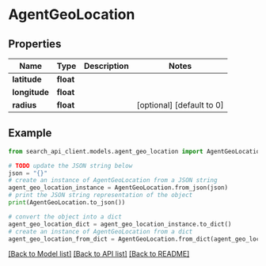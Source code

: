 # AgentGeoLocation


## Properties

Name | Type | Description | Notes
------------ | ------------- | ------------- | -------------
**latitude** | **float** |  | 
**longitude** | **float** |  | 
**radius** | **float** |  | [optional] [default to 0]

## Example

```python
from search_api_client.models.agent_geo_location import AgentGeoLocation

# TODO update the JSON string below
json = "{}"
# create an instance of AgentGeoLocation from a JSON string
agent_geo_location_instance = AgentGeoLocation.from_json(json)
# print the JSON string representation of the object
print(AgentGeoLocation.to_json())

# convert the object into a dict
agent_geo_location_dict = agent_geo_location_instance.to_dict()
# create an instance of AgentGeoLocation from a dict
agent_geo_location_from_dict = AgentGeoLocation.from_dict(agent_geo_location_dict)
```
[[Back to Model list]](../README.md#documentation-for-models) [[Back to API list]](../README.md#documentation-for-api-endpoints) [[Back to README]](../README.md)


